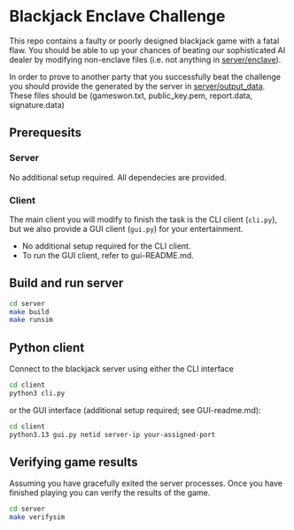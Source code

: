 # Blackjack Enclave Challenge

This repo contains a faulty or poorly designed blackjack game with a fatal flaw.
You should be able to up your chances of beating our sophisticated AI dealer by modifying non-enclave files (i.e. not anything in [server/enclave](server/enclave/)).

In order to prove to another party that you successfully beat the challenge you should provide the generated by the server in [server/output_data](server/output_data). These files should be (gameswon.txt, public_key.pem, report.data, signature.data)

## Prerequesits

### Server

No additional setup required. All dependecies are provided.

<!-- We will mainly use simulation mode since it's easier to set up.  -->
<!-- Simulation means that SGX instructions are emulated by system software, commonly used for development and debugging. You can consult the full README for instructions to run everything in hardware mode.  -->

### Client

The main client you will modify to finish the task is the CLI client (`cli.py`), but we also provide a GUI client (`gui.py`) for your entertainment.

- No additional setup required for the CLI client.
- To run the GUI client, refer to gui-README.md.

## Build and run server

```bash
cd server
make build
make runsim
```

## Python client

Connect to the blackjack server using either the CLI interface
```bash
cd client
python3 cli.py
```

or the GUI interface (additional setup required; see GUI-readme.md):

```bash
cd client
python3.13 gui.py netid server-ip your-assigned-port
```

## Verifying game results
Assuming you have gracefully exited the server processes. Once you have finished playing you can verify the results of the game.

```bash
cd server
make verifysim
```